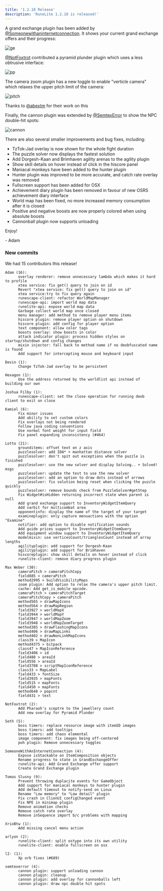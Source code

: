 ```yaml
---
title: '1.2.18 Release'
description: 'RuneLite 1.2.18 is released!'
---
```


A grand exchange plugin has been added by
[@Someonewithaninternetconnection](https://github.com/someonewithaninternetconnection).
It shows your current grand exchange offers and their progress:

![ge](/img/blog/1.2.18-Release/ge.png)

[@NotFoxtrot](https://github.com/NotFoxtrot) contributed a pyramid plunder plugin which uses a less obtrusive interface:

![pp](/img/blog/1.2.18-Release/pp.png)

The camera zoom plugin has a new toggle to enable "verticle camera" which
relaxes the upper pitch limit of the camera:

![pitch](/img/blog/1.2.18-Release/pitch.png)

Thanks to [@abextm](https://github.com/abextm) for their work on this

Finally, the cannon plugin was extended by [@SemtexError](https://github.com/SemtexError) to show the NPC double-hit spots:

![cannon](/img/blog/1.2.18-Release/cannon.png)

There are also several smaller improvements and bug fixes, including:

* TzTok-Jad overlay is now shown for the whole fight duration
* The puzzle solver now displays the fastest solution
* Add Dorgesh-Kaan and Brimhaven agility arenas to the agility plugin
* Show skill details on hover instead of click in the hiscore panel
* Maniacal monkeys have been added to the hunter plugin
* Hunter plugin was improved to be more accurate, and catch rate overlay was removed
* Fullscreen support has been added for OSX
* Achievement diary plugin has been removed in favour of new OSRS achievement diary interface
* World map has been fixed, no more increased memory consumption after it is closed
* Positive and negative boosts are now properly colored when using absolute boosts
* Cannonball plugin now supports unloading

Enjoy!

\- Adam


### New commits

We had 15 contributors this release!

```
Adam (16):
      overlay renderer: remove unnecessary lambda which makes it hard to profile
      xtea service: fix get() query to join on id
      Revert "xtea service: fix get() query to join on id"
      xtea service:try to fix query again
      runescape-client: refactor WorldMapManager
      runescape-api: import world map data
      runelite-api: expose world map data
      Garbage collect world map once closed
      menu manager: add method to remove player menu items
      hiscore plugin: remove player option on shutdown
      hiscore plugin: add config for player option
      text component: allow color tags
      boosts overlay: show boosts in color
      attack indicator plugin: process hidden styles on startup/shutdown and config changes
      mixin injector: fall back to method name if no deobfuscated name is found
      Add support for intercepting mouse and keyboard input

Devin (1):
      Change TzTok-Jad overlay to be persistent

Hexagon (1):
      Use the address returned by the worldlist api instead of building our own

Joshua Filby (1):
      runescape-client: set the close operation for running deob client to exit on close

Kamiel (6):
      Fix minor issues
      Add ability to set custom colors
      Fix overlays not being rendered
      Follow java coding conventions
      Use normal font weight for input field
      Fix panel expanding inconsistency (#464)

Lotto (21):
      grounditems: offset text on z axis
      puzzlesolver: add IDA* + manhattan distance solver
      puzzlesolver: don't spit out exceptions when the puzzle is finished
      puzzlesolver: use the new solver and display Solving.. + Solved! msgs
      puzzlesolver: update the test to use the new solver
      puzzlesolver: add an option to draw dots instead of arrows
      puzzlesolver: fix solution being reset when clicking the puzzle quickly
      puzzlesolver: remove bounds check from PuzzleSolver#getStep
      Fix Widget#isHidden returning incorrect state when parent is null
      Add grand exchange support to InventoryWidgetItemQuery
      Add varbit for multicombat area
      opponentinfo: display the name of the target of your target
      examineplugin: only capture menuactions with the option "Examine"
      notifier: add option to disable notification sounds
      Add guide prices support to InventoryWidgetItemQuery
      Add equipment window support to InventoryWidgetItemQuery
      modelmixin: use verticesCount/trianglesCount instead of array lengths
      agilityplugin: add support for Dorgesh-Kaan
      agilityplugin: add support for Brimhaven
      hiscoreplugin: show skill details on hover instead of click
      runelite-client: remove diary progress plugin

Max Weber (30):
      cameraPitch > cameraPitchCopy
      field885 > cameraPitch
      method2995 > buildVisibilityMaps
      zoom plugin: Add option to relax the camera's upper pitch limit.
      cache: Add get_is_mobile opcode.
      cameraPitch > cameraPitchTarget
      cameraPitchCopy > cameraPitch
      method565 > drawMapIcons
      method564 > drawMapRegion
      field3927 > worldMapX
      field3944 > worldMapY
      field3947 > worldMapZoom
      field3948 > worldMapZoomTarget
      method385 > drawFlashingMapIcons
      method406 > drawMapLinks
      method402 > drawNonLinkMapIcons
      class39 > MapIcon
      method4375 > bitpack
      class47 > MapIconReference
      field3406 > id
      field488 > areaId
      field556 > areaId
      field3788 > scriptMapIconReference
      class33 > MapLabel
      field433 > fontSize
      field3935 > mapFonts
      field515 > mapFonts
      field450 > mapFonts
      method648 > popcnt
      field431 > text

NotFoxtrot (2):
      Add Pharaoh's sceptre to the jewellery count
      Add new overlay for Pyramid Plunder

Seth (5):
      boss timers: replace resource image with itemID images
      boss timers: add tooltips
      boss timers: add chaos elemental
      image component: fix images being off-centered
      poh plugin: Remove unnecessary toggles

SomeoneWithAnInternetConnection (4):
      Expose isStackable on ItemComposition objects
      Rename progress to state in GrandExchangeOffer
      runelite-api: Add Grand Exchange offer support
      Create Grand Exchange plugin

Tomas Slusny (9):
      Prevent throwing duplacite events for GameObject
      Add support for maniacal monkeys to hunter plugin
      Add default timeout to notify-send on Linux
      Rename "Low memory" to "Low detail" plugin
      Fix crash in ClienUI configChanged event
      Fix NPE in minimap plugin
      Remove animation checks
      Remove catch rate overlay
      Remove inSequence import b/c problems with mapping

XrioBtw (1):
      Add missing cancel menu action

arlyon (2):
      runelite-client: split ostype into its own utility
      runelite-client: enable fullscreen on osx

l2- (1):
      Xp orb fixes (#689)

semtexerror (4):
      cannon plugin: support unloading cannon
      cannon plugin: cleanup
      cannon plugin: add overlay for cannonballs left
      cannon plugin: draw npc double hit spots
```

